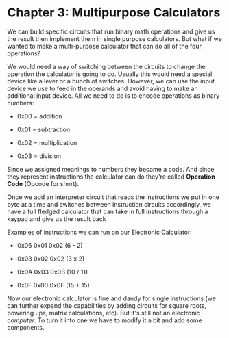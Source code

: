 # Chapter 3: Multipurpose Calculators

We can build specific circuits that run binary math operations and give us the result then implement them in single purpose calculators. But what if we wanted to make a multi-purpose calculator that can do all of the four operations?

We would need a way of switching between the circuits to change the operation the calculator is going to do. Usually this would need a special device like a lever or a bunch of switches. However, we can use the input device we use to feed in the operands and avoid having to make an additional input device. All we need to do is to encode operations as binary numbers:

- 0x00 = addition

- 0x01 = subtraction

- 0x02 = multiplication

- 0x03 = division

Since we assigned meanings to numbers they became a code. And since they represent  instructions the calculator can do they're called **Operation Code** (Opcode for short).

Once we add an interpreter circuit that reads the instructions we put in one byte at a time and switches between instruction circuits accordingly, we have a full fledged calculator that can take in full instructions through a kaypad and give us the result back

Examples of instructions we can run on our Electronic Calculator:

- 0x06 0x01 0x02 (6 - 2)

- 0x03 0x02 0x02 (3 x 2)

- 0x0A 0x03 0x0B (10 / 11)

- 0x0F 0x00 0x0F (15 + 15)

Now our electronic calculator is fine and dandy for single instructions (we can further expand the capabilities by adding circuits for square roots, powering ups, matrix calculations, etc). But it's still not an electronic *computer*. To turn it into one we have to modify it a bit and add some components.
